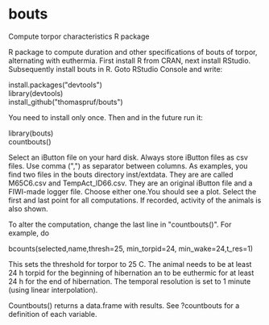 # bouts
Compute torpor characteristics R package

R package to compute duration and other specifications of bouts of torpor, alternating with euthermia. First install R from CRAN, next install RStudio. Subsequently install bouts in R. Goto RStudio Console and write: 

install.packages("devtools")<br />
library(devtools)<br />
install_github("thomaspruf/bouts")<br />

You need to install only once. Then and in the future run it:

library(bouts)<br />
countbouts()<br />

Select an iButton file on your hard disk. Always store iButton files as csv files. Use comma (",") as separator between columns. As examples, you find two files in the bouts directory inst/extdata. They are are called M65C6.csv and TempAct_ID66.csv. They are an original iButton file and a FIWI-made logger file. Choose either one.You should see a plot. Select the first and last point for all computations. If recorded, activity of the animals is also shown.

To alter the computation, change the last line in "countbouts()". For example, do

 bcounts(selected,name,thresh=25, min_torpid=24, min_wake=24,t_res=1)

This sets the threshold for  torpor to 25 C. The animal needs to be at least 24 h torpid for the beginning of hibernation an to be euthermic for at least 24 h for the end of hibernation. The temporal resolution is set to 1 minute (using linear interpolation).

Countbouts() returns a data.frame with results. See ?countbouts for a definition of each variable.
